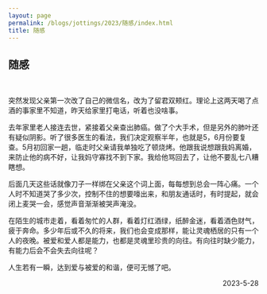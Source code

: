 ```yaml
---
layout: page
permalink: /blogs/jottings/2023/随感/index.html
title: 随感
---
```


## 随感
<br>

突然发现父亲第一次改了自己的微信名，改为了留君双颊红。理论上这两天喝了点酒的事家里不知道，昨天给家里打电话，听着也没啥事。

去年家里老人接连去世，紧接着父亲查出肺癌。做了个大手术，但是另外的肺叶还有疑似阴影。听了很多医生的看法，我们决定观察半年，也就是5，6月份要复查。5月初回家一趟，临走时父亲请我单独吃了顿烧烤。他跟我说想跟我妈离婚，来防止他的病不好，让我妈守寡找不到下家。我给他骂回去了，让他不要乱七八糟瞎想。

后面几天这些话就像刀子一样绑在父亲这个词上面，每每想到总会一阵心痛。一个人时不知道哭了多少次，控制不住的想要嚎出来，和朋友通话时，有时提起，就会闭上麦哭一会，感觉声音渐渐被哭声淹没。

在陌生的城市走着，看着匆忙的人群，看着灯红酒绿，纸醉金迷，看着酒色财气，疲于奔命。多少年后或不久的将来，我们也会变成那样，能让灵魂栖居的只有一个人的夜晚。被爱和爱人都是能力，也都是灵魂里珍贵的向往。有向往时缺少能力，有能力后会不会失去向往呢？

人生若有一瞬，达到爱与被爱的和谐，便可无憾了吧。

<p align="right">2023-5-28</p>